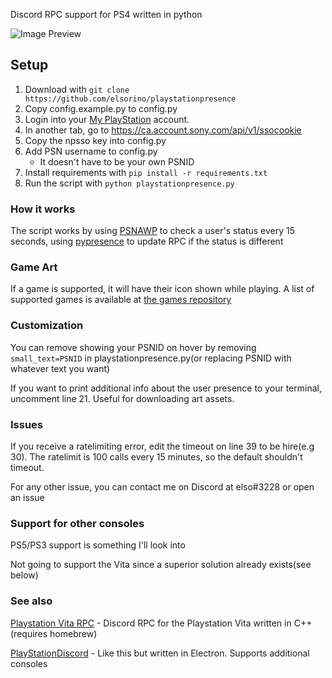 Discord RPC support for PS4 written in python

![Image Preview](https://i.imgur.com/O9qDYFf.png)

## Setup

1. Download with `git clone https://github.com/elsorino/playstationpresence`
2. Copy config.example.py to config.py
3. Login into your [My PlayStation](https://my.playstation.com/) account.  
4. In another tab, go to https://ca.account.sony.com/api/v1/ssocookie  
5. Copy the npsso key into config.py
6. Add PSN username to config.py
   * It doesn't have to be your own PSNID
7. Install requirements with `pip install -r requirements.txt`
8. Run the script with `python playstationpresence.py`

### How it works

The script works by using [PSNAWP](https://github.com/isFakeAccount/psnawp) to check a user's status every 15 seconds, using [pypresence](https://github.com/qwertyquerty/pypresence) to update RPC if the status is different

### Game Art

If a game is supported, it will have their icon shown while playing. A list of supported games is available at [the games repository](https://github.com/elsorino/playstationpresence-games)

### Customization

You can remove showing your PSNID on hover by removing `small_text=PSNID` in playstationpresence.py(or replacing PSNID with whatever text you want)

If you want to print additional info about the user presence to your terminal, uncomment line 21. Useful for downloading art assets.

### Issues

If you receive a ratelimiting error, edit the timeout on line 39 to be hire(e.g 30). The ratelimit is 100 calls every 15 minutes, so the default shouldn't timeout.

For any other issue, you can contact me on Discord at elso#3228 or open an issue

### Support for other consoles

PS5/PS3 support is something I'll look into

Not going to support the Vita since a superior solution already exists(see below)

### See also

[Playstation Vita RPC](https://github.com/TheMightyV/vita-presence-the-server) - Discord RPC for the Playstation Vita written in C++(requires homebrew)

[PlayStationDiscord](https://github.com/Tustin/PlayStationDiscord) - Like this but written in Electron. Supports additional consoles